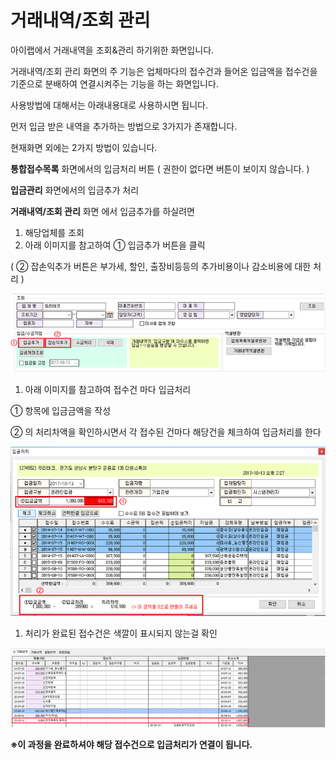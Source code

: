 # 거래내역/조회 관리

아이랩에서 거래내역을 조회&관리 하기위한 화면입니다.

거래내역/조회 관리 화면의 주 기능은 업체마다의 접수건과 들어온 입금액을 접수건을 기준으로 분배하여 연결시켜주는 기능을 하는 화면입니다.

사용방법에 대해서는 아래내용대로 사용하시면 됩니다.

먼저 입금 받은 내역을 추가하는 방법으로 3가지가 존재합니다.

현재화면 외에는 2가지 방법이 있습니다.

**통합접수목록** 화면에서의 입금처리 버튼 \( 권한이 없다면 버튼이 보이지 않습니다. \)

**입금관리** 화면에서의 입금추가 처리

**거래내역/조회 관리** 화면 에서 입금추가를 하실려면

1. 해당업체를 조회
2. 아래 이미지를 참고하여 ① 입금추가 버튼을 클릭

\( ② 잡손익추가 버튼은 부가세, 할인, 출장비등등의 추가비용이나 감소비용에 대한 처리 \)

![](../.gitbook/assets/078.png)

1. 아래 이미지를 참고하여 접수건 마다 입금처리

① 항목에 입금금액을 작성

② 의 처리차액을 확인하시면서 각 접수된 건마다 해당건을 체크하여 입금처리를 한다

![](../.gitbook/assets/079.png)

1. 처리가 완료된 접수건은 색깔이 표시되지 않는걸 확인

![](../.gitbook/assets/080.png)

**※이 과정을 완료하셔야 해당 접수건으로 입금처리가 연결이 됩니다.**

